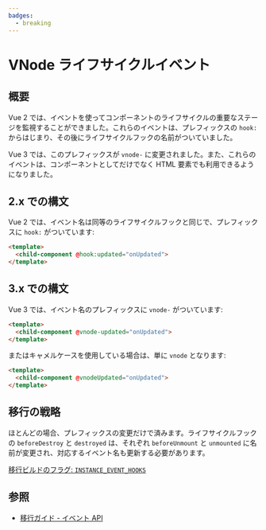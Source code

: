 ```yaml
---
badges:
  - breaking
---
```


# VNode ライフサイクルイベント <MigrationBadges :badges="$frontmatter.badges" />

## 概要

Vue 2 では、イベントを使ってコンポーネントのライフサイクルの重要なステージを監視することができました。これらのイベントは、プレフィックスの `hook:` からはじまり、その後にライフサイクルフックの名前がついていました。

Vue 3 では、このプレフィックスが `vnode-` に変更されました。また、これらのイベントは、コンポーネントとしてだけでなく HTML 要素でも利用できるようになりました。

## 2.x での構文

Vue 2 では、イベント名は同等のライフサイクルフックと同じで、プレフィックスに `hook:` がついています:

```html
<template>
  <child-component @hook:updated="onUpdated">
</template>
```

## 3.x での構文

Vue 3 では、イベント名のプレフィックスに `vnode-` がついています:

```html
<template>
  <child-component @vnode-updated="onUpdated">
</template>
```

またはキャメルケースを使用している場合は、単に `vnode` となります:

```html
<template>
  <child-component @vnodeUpdated="onUpdated">
</template>
```

## 移行の戦略

ほとんどの場合、プレフィックスの変更だけで済みます。ライフサイクルフックの `beforeDestroy` と `destroyed` は、それぞれ `beforeUnmount` と `unmounted` に名前が変更され、対応するイベント名も更新する必要があります。

[移行ビルドのフラグ: `INSTANCE_EVENT_HOOKS`](migration-build.html#compat-の設定)

## 参照

- [移行ガイド - イベント API](/guide/migration/events-api.html)
